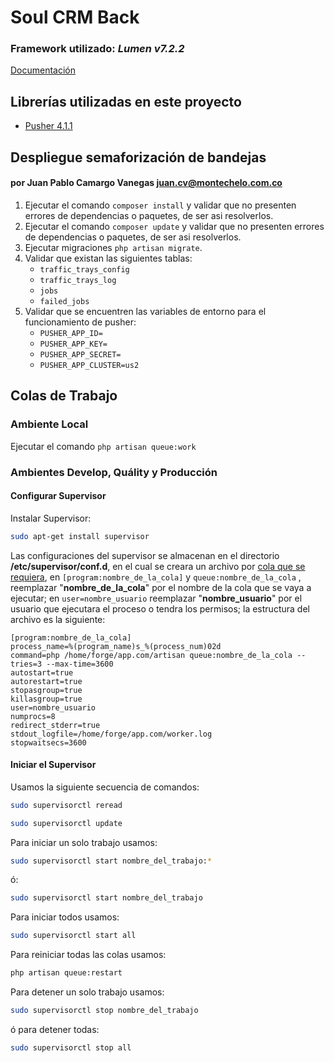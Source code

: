 # Soul CRM Back

### Framework utilizado: _Lumen v7.2.2_
[Documentación](https://lumen.laravel.com/docs/7.x)

## Librerías utilizadas en este proyecto
* [Pusher 4.1.1](https://packagist.org/packages/pusher/pusher-php-server)


## Despliegue semaforización de bandejas
#### por Juan Pablo Camargo Vanegas [juan.cv@montechelo.com.co](mailto:juan.cv@montechelo.com.co)

1. Ejecutar el comando `composer install` y validar que no presenten errores de dependencias o paquetes, de ser asi resolverlos.
2. Ejecutar el comando `composer update` y validar que no presenten errores de dependencias o paquetes, de ser asi resolverlos.
3. Ejecutar migraciones `php artisan migrate`.
4. Validar que existan las siguientes tablas: 
   * `traffic_trays_config` 
   * `traffic_trays_log`
   * `jobs`
   * `failed_jobs`
5. Validar que se encuentren las variables de entorno para el funcionamiento de pusher:
   * `PUSHER_APP_ID=`
   * `PUSHER_APP_KEY=`
   * `PUSHER_APP_SECRET=`
   * `PUSHER_APP_CLUSTER=us2`  

## Colas de Trabajo

### Ambiente Local
Ejecutar el comando `php artisan queue:work`

### Ambientes Develop, Quálity y Producción

#### Configurar Supervisor

Instalar Supervisor:

```bash
sudo apt-get install supervisor
```

Las configuraciones del supervisor se almacenan en el directorio **/etc/supervisor/conf.d**, en el cual se creara un archivo por [cola que se requiera](#colas-que-se-requieren), en `[program:nombre_de_la_cola]` y `queue:nombre_de_la_cola` , reemplazar "**nombre_de_la_cola**" por el nombre de la cola que se vaya a ejecutar; en `user=nombre_usuario` reemplazar "**nombre_usuario**" por el usuario que ejecutara el proceso o tendra los permisos; la estructura del archivo es la siguiente:

```shell
[program:nombre_de_la_cola]
process_name=%(program_name)s_%(process_num)02d
command=php /home/forge/app.com/artisan queue:nombre_de_la_cola --tries=3 --max-time=3600
autostart=true
autorestart=true
stopasgroup=true
killasgroup=true
user=nombre_usuario
numprocs=8
redirect_stderr=true
stdout_logfile=/home/forge/app.com/worker.log
stopwaitsecs=3600
```

#### Iniciar el Supervisor

Usamos la siguiente secuencia de comandos:

```bash
sudo supervisorctl reread
```

```bash
sudo supervisorctl update
```

Para iniciar un solo trabajo usamos:

```bash
sudo supervisorctl start nombre_del_trabajo:*
```

ó:

```bash
sudo supervisorctl start nombre_del_trabajo
```

Para iniciar todos usamos:

```bash
sudo supervisorctl start all
```

Para reiniciar todas las colas usamos:

```bash
php artisan queue:restart
```

Para detener un solo trabajo usamos:

```bash
sudo supervisorctl stop nombre_del_trabajo
```

ó para detener todas:

```bash
sudo supervisorctl stop all
```


